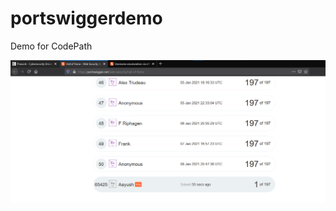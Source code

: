 # portswiggerdemo
Demo for CodePath

![](https://raw.githubusercontent.com/apoudel20/portswiggerdemo/main/image.png)
